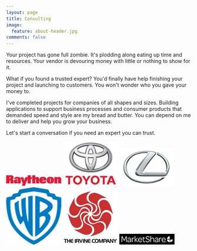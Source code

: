 ```yaml
---
layout: page
title: Consulting
image:
  feature: about-header.jpg
comments: false
---
```


Your project has gone full zombie. It's plodding along eating up time and resources. Your vendor is devouring money
with little or nothing to show for it.

What if you found a trusted expert? You'd finally have help finishing your project and launching to
customers. You won't wonder who you gave your money to.

I've completed projects for companies of all shapes and sizes. Building applications to support business processes and
consumer products that demanded speed and style are my bread and butter. You can depend on me to deliver and help you
grow your business.

Let's start a conversation if you need an expert you can trust.

<img src="../images/client-logos/client-logo-raytheon.png" width="150px">

<img src="../images/client-logos/client-logo-toyota.png" width="150px">

<img src="../images/client-logos/client-logo-lexus.png" width="150px">

<img src="../images/client-logos/client-logo-wb.png" width="150px">

<img src="../images/client-logos/client-logo-irvinecompany.png" width="150px">

<img src="../images/client-logos/client-logo-marketshare.png" width="150px">

